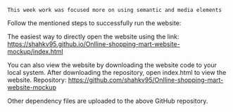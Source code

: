 ```
This week work was focused more on using semantic and media elements
```
Follow the mentioned steps to successfully run the website:

The easiest way to directly open the website using the link: https://shahkv95.github.io/Onlline-shopping-mart-website-mockup/index.html


You can also view the website by downloading the website code to your local system. After downloading the repository, open index.html to view the website. Repository: https://github.com/shahkv95/Onlline-shopping-mart-website-mockup

Other dependency files are uploaded to the above GitHub repository.
